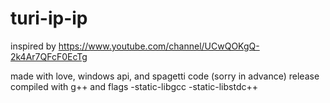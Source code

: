 # turi-ip-ip
inspired by https://www.youtube.com/channel/UCwQOKgQ-2k4Ar7QFcF0EcTg

made with love, windows api, and spagetti code (sorry in advance)
release compiled with g++ and flags -static-libgcc -static-libstdc++
